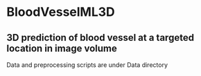 # BloodVesselML3D

## 3D prediction of blood vessel at a targeted location in image volume

Data and preprocessing scripts are under Data directory
